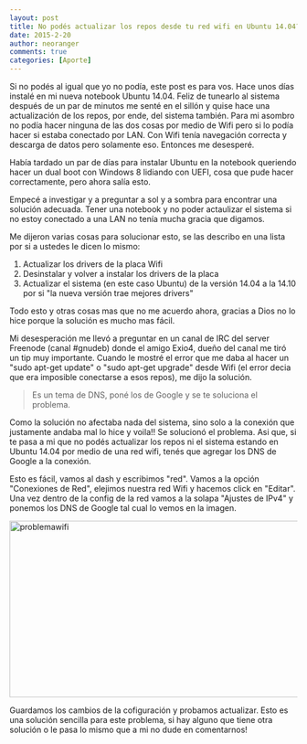 ```yaml
---
layout: post
title: No podés actualizar los repos desde tu red wifi en Ubuntu 14.04?
date: 2015-2-20
author: neoranger
comments: true
categories: [Aporte]
---
```

Si no podés al igual que yo no podía, este post es para vos. Hace unos días instalé en mi nueva notebook Ubuntu 14.04. Feliz de tunearlo al sistema después de un par de minutos me senté en el sillón y quise hace una actualización de los repos, por ende, del sistema también. Para mi asombro no podía hacer ninguna de las dos cosas por medio de Wifi pero si lo podía hacer si estaba conectado por LAN. Con Wifi tenía navegación correcta y descarga de datos pero solamente eso. Entonces me desesperé.

Había tardado un par de días para instalar Ubuntu en la notebook queriendo hacer un dual boot con Windows 8 lidiando con UEFI, cosa que pude hacer correctamente, pero ahora salía esto.

Empecé a investigar y a preguntar a sol y a sombra para encontrar una solución adecuada. Tener una notebook y no poder actaulizar el sistema si no estoy conectado a una LAN no tenía mucha gracia que digamos.

Me dijeron varias cosas para solucionar esto, se las describo en una lista por si a ustedes le dicen lo mismo:

<ol>
    <li>Actualizar los drivers de la placa Wifi</li>
    <li>Desinstalar y volver a instalar los drivers de la placa</li>
    <li>Actualizar el sistema (en este caso Ubuntu) de la versión 14.04 a la 14.10 por si "la nueva versión trae mejores drivers"</li>
</ol>

Todo esto y otras cosas mas que no me acuerdo ahora, gracias a Dios no lo hice porque la solución es mucho mas fácil.

Mi desesperación me llevó a preguntar en un canal de IRC del server Freenode (canal #gnudeb) donde el amigo Exio4, dueño del canal me tiró un tip muy importante. Cuando le mostré el error que me daba al hacer un "sudo apt-get update" o "sudo apt-get upgrade" desde Wifi (el error decia que era imposible conectarse a esos repos), me dijo la solución.

<blockquote>Es un tema de DNS, poné los de Google y se te soluciona el problema.</blockquote>

Como la solución no afectaba nada del sistema, sino solo a la conexión que justamente andaba mal lo hice y voila!! Se solucionó el problema.
Asi que, si te pasa a mi que no podés actualizar los repos ni el sistema estando en Ubuntu 14.04 por medio de una red wifi, tenés que agregar los DNS de Google a la conexión.

Esto es fácil, vamos al dash y escribimos "red". Vamos a la opción "Conexiones de Red", elejimos nuestra red Wifi y hacemos click en "Editar".
Una vez dentro de la config de la red vamos a la solapa "Ajustes de IPv4" y ponemos los DNS de Google tal cual lo vemos en la imagen.

<img class="  wp-image-2719 aligncenter" src="https://blogneositelinux.files.wordpress.com/2016/10/problemawifi.png" alt="problemawifi" width="549" height="309" />

Guardamos los cambios de la cofiguración y probamos actualizar. Esto es una solución sencilla para este problema, si hay alguno que tiene otra solución o le pasa lo mismo que a mi no dude en comentarnos!
